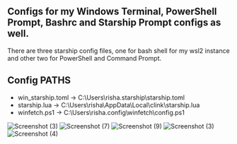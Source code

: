 ## Configs for my Windows Terminal, PowerShell Prompt, Bashrc and Starship Prompt configs as well.

There are three starship config files, one for bash shell for my wsl2 instance and other two for PowerShell and Command Prompt.

## Config PATHS

- win_starship.toml -> C:\Users\risha\.starship\starship.toml
- starship.lua -> C:\Users\risha\AppData\Local\clink\starship.lua
- winfetch.ps1 -> C:\Users\risha\.config\winfetch\config.ps1

![Screenshot (3)](https://user-images.githubusercontent.com/101431112/196135275-9083721c-7ea9-4e7d-bde4-f36ef5d5bfa9.png)
![Screenshot (7)](https://user-images.githubusercontent.com/101431112/193418437-42984393-b815-47d2-8694-77a0dd91f1b1.png)
![Screenshot (9)](https://user-images.githubusercontent.com/101431112/193451745-a8c41663-be9d-44cd-81ce-a24cb82e68bb.png)
![Screenshot (3)](https://user-images.githubusercontent.com/101431112/193395336-9c5dfc55-d0c1-4ffe-a347-4ac4b2e4a782.png)
![Screenshot (4)](https://user-images.githubusercontent.com/101431112/193395338-11e41f68-036f-40a7-a60d-80cf45b25bba.png)
